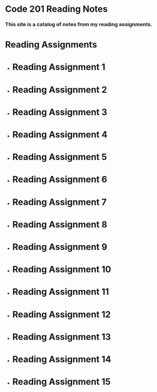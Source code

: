 # Code 201 Reading Notes
### This site is a catalog of notes from my reading assignments.

# Reading Assignments

* # Reading Assignment 1

* # Reading Assignment 2

* # Reading Assignment 3

* # Reading Assignment 4

* # Reading Assignment 5

* # Reading Assignment 6

* # Reading Assignment 7

* # Reading Assignment 8

* # Reading Assignment 9

* # Reading Assignment 10

* # Reading Assignment 11

* # Reading Assignment 12

* # Reading Assignment 13

* # Reading Assignment 14

* # Reading Assignment 15


